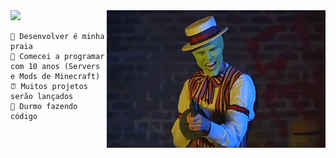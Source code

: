 <!--x axis divider-->
<img src="/assets/images/horizontal-divider-gradient.gif">

<picture> 
<img src="./img/gifs-do-mascara-1.gif" align="right" width="350">
</a>
</picture>

```text
🌴 Desenvolver é minha praia 
🏢 Comecei a programar com 10 anos (Servers e Mods de Minecraft)
⏰ Muitos projetos serão lançados  
🌙 Durmo fazendo código 
```
